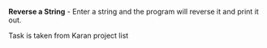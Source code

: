 **Reverse a String** - Enter a string and the program will reverse it and print it out.

Task is taken from Karan project list